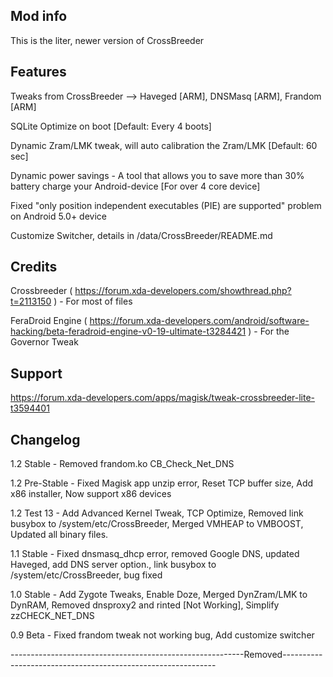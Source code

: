 ## Mod info

This is the liter, newer version of CrossBreeder 

## Features

Tweaks from CrossBreeder --> Haveged [ARM], DNSMasq [ARM], Frandom [ARM]

SQLite Optimize on boot [Default: Every 4 boots]

Dynamic Zram/LMK tweak, will auto calibration the Zram/LMK [Default: 60 sec]

Dynamic power savings - A tool that allows you to save more than 30% battery charge your Android-device [For over 4 core device]

Fixed "only position independent executables (PIE) are supported" problem on Android 5.0+ device

Customize Switcher, details in /data/CrossBreeder/README.md

## Credits

Crossbreeder ( https://forum.xda-developers.com/showthread.php?t=2113150 ) - For most of files

FeraDroid Engine ( https://forum.xda-developers.com/android/software-hacking/beta-feradroid-engine-v0-19-ultimate-t3284421 ) - For the Governor Tweak

## Support

https://forum.xda-developers.com/apps/magisk/tweak-crossbreeder-lite-t3594401

## Changelog

1.2 Stable - Removed frandom.ko CB_Check_Net_DNS

1.2 Pre-Stable - Fixed Magisk app unzip error, Reset TCP buffer size, Add x86 installer, Now support x86 devices

1.2 Test 13 - Add Advanced Kernel Tweak, TCP Optimize, Removed link busybox to /system/etc/CrossBreeder, Merged VMHEAP to VMBOOST, Updated all binary files.

1.1 Stable - Fixed dnsmasq_dhcp error, removed Google DNS, updated Haveged, add DNS server option., link busybox to /system/etc/CrossBreeder, bug fixed

1.0 Stable - Add Zygote Tweaks, Enable Doze, Merged DynZram/LMK to DynRAM, Removed dnsproxy2 and rinted [Not Working], Simplify zzCHECK_NET_DNS

0.9 Beta - Fixed frandom tweak not working bug, Add customize switcher

----------------------------------------------------------Removed-------------------------------------------------------------
